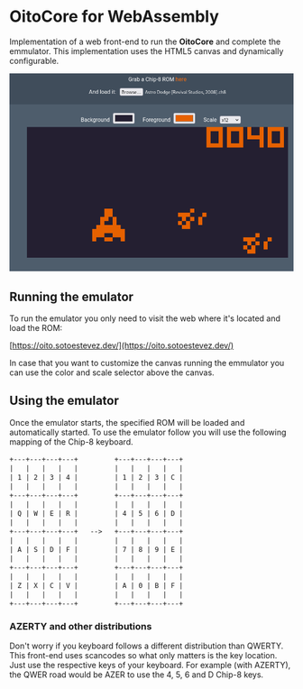 # OitoCore for WebAssembly

Implementation of a web front-end to run the **OitoCore** and complete the emmulator.
This implementation uses the HTML5 canvas and dynamically configurable.

![Emmulator running Astro-Dodge](../res/astro-dodge.png)

## Running the emulator

To run the emulator you only need to visit the web where it's located and load the ROM:

[https://oito.sotoestevez.dev/](https://oito.sotoestevez.dev/)

In case that you want to customize the canvas running the emmulator you can use the color and scale selector above the canvas.

## Using the emulator

Once the emulator starts, the specified ROM will be loaded and automatically started.
To use the emulator follow you will use the following mapping of the Chip-8 keyboard.

```
+---+---+---+---+         +---+---+---+---+
|   |   |   |   |         |   |   |   |   |
| 1 | 2 | 3 | 4 |         | 1 | 2 | 3 | C |
|   |   |   |   |         |   |   |   |   |
+---+---+---+---+         +---+---+---+---+
|   |   |   |   |         |   |   |   |   |
| Q | W | E | R |         | 4 | 5 | 6 | D |
|   |   |   |   |         |   |   |   |   |
+---+---+---+---+   -->   +---+---+---+---+
|   |   |   |   |         |   |   |   |   |
| A | S | D | F |         | 7 | 8 | 9 | E |
|   |   |   |   |         |   |   |   |   |
+---+---+---+---+         +---+---+---+---+
|   |   |   |   |         |   |   |   |   |
| Z | X | C | V |         | A | 0 | B | F |
|   |   |   |   |         |   |   |   |   |
+---+---+---+---+         +---+---+---+---+
```

### AZERTY and other distributions

Don't worry if you keyboard follows a different distribution than QWERTY. This front-end uses scancodes so what only matters is the key location. Just use the respective keys of your keyboard. For example (with AZERTY), the QWER road would be AZER to use the 4, 5, 6 and D Chip-8 keys.